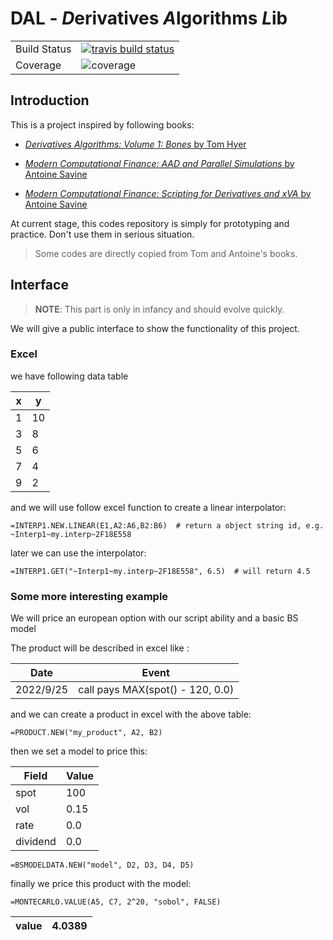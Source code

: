 # DAL - *D*erivatives *A*lgorithms *L*ib

<table>
<tr>
  <td>Build Status</td>
  <td>
    <a href="https://travis-ci.org/wegamekinglc/Derivatives-Algorithms-Lib">
    <img src="https://travis-ci.org/wegamekinglc/Derivatives-Algorithms-Lib.svg?branch=master" alt="travis build status" />
    </a>
  </td>
</tr>
<tr>
  <td>Coverage</td>
  <td><img src="https://coveralls.io/repos/wegamekinglc/Derivatives-Algorithms-Lib/badge.svg?branch=master" alt="coverage" /></td>
</tr>
</table>


## Introduction

This is a project inspired by following books:

* [*Derivatives Algorithms:  Volume 1: Bones* by Tom Hyer](https://github.com/TomHyer/DA_Bones_Mirror)
  
* [*Modern Computational Finance: AAD and Parallel Simulations* by Antoine Savine](https://github.com/asavine/CompFinance)

* [*Modern Computational Finance: Scripting for Derivatives and xVA* by Antoine Savine](https://github.com/asavine/Scripting)

At current stage, this codes repository is simply for prototyping and practice. Don't use them in serious situation.

> Some codes are directly copied from Tom and Antoine's books.

## Interface

> **NOTE**: This part is only in infancy and should evolve quickly.

We will give a public interface to show the functionality of this project.

### Excel

we have following data table

| **x** 	  | **y** 	  |
|------|------|
| 1 	  | 10 	 |
| 3 	  | 8 	  |
| 5 	  | 6 	  |
| 7 	  | 4 	  |
| 9 	  | 2 	  |

and we will use follow excel function to create a linear interpolator:

```excel
=INTERP1.NEW.LINEAR(E1,A2:A6,B2:B6)  # return a object string id, e.g. ~Interp1~my.interp~2F18E558
```

later we can use the interpolator:
```excel
=INTERP1.GET("~Interp1~my.interp~2F18E558", 6.5)  # will return 4.5
```

### Some more interesting example

We will price an european option with our script ability and a basic BS model

The product will be described in excel like :

| **Date** 	  | **Event** 	 |
|-------------|-------------|
| 2022/9/25 	 | call pays MAX(spot() - 120, 0.0) |

and we can create a product in excel with the above table:

```excel
=PRODUCT.NEW("my_product", A2, B2)
```

then we set a model to price this:

| **Field** 	 | **Value** |
|-------------|-----------|
| spot 	   | 100 	     |
| vol	       |  0.15 	   |
| rate	       | 0.0       |
| dividend   | 0.0 	     |

```excel
=BSMODELDATA.NEW("model", D2, D3, D4, D5)
```

finally we price this product with the model:
```excel
=MONTECARLO.VALUE(A5, C7, 2^20, "sobol", FALSE)
```

| value |4.0389  |
|-------|-----|


